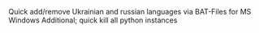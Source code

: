 Quick add/remove Ukrainian and russian languages via BAT-Files for MS Windows
Additional; quick kill all python instances

